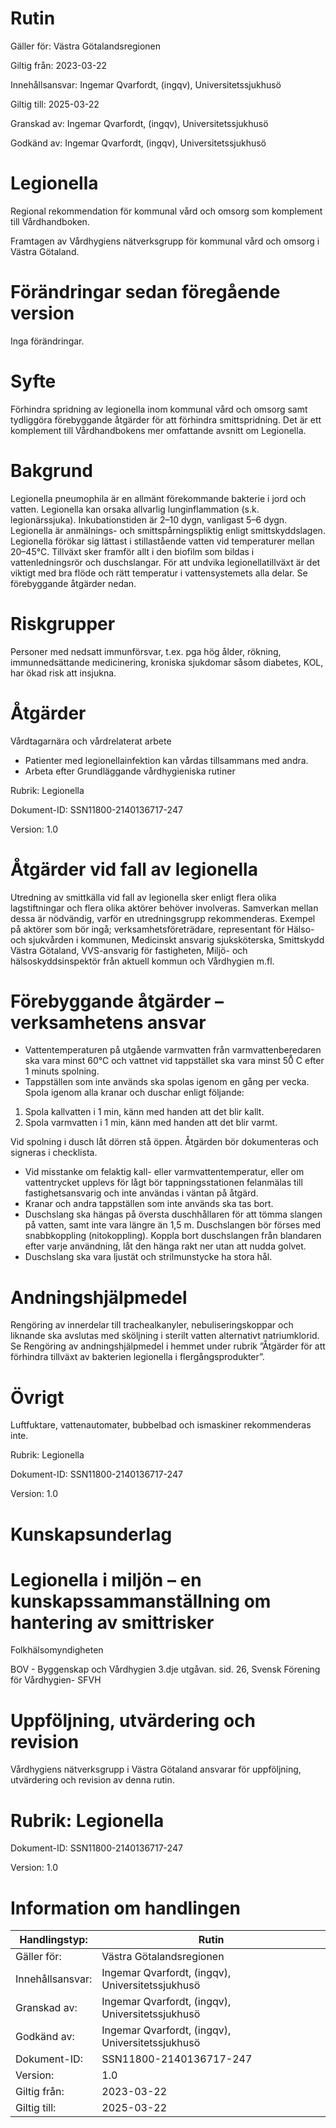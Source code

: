 # Rutin

Gäller för: Västra Götalandsregionen

Giltig från: 2023-03-22

Innehållsansvar: Ingemar Qvarfordt, (ingqv), Universitetssjukhusö

Giltig till: 2025-03-22

Granskad av: Ingemar Qvarfordt, (ingqv), Universitetssjukhusö

Godkänd av: Ingemar Qvarfordt, (ingqv), Universitetssjukhusö

# Legionella

Regional rekommendation för kommunal vård och omsorg som komplement till Vårdhandboken.

Framtagen av Vårdhygiens nätverksgrupp för kommunal vård och omsorg i Västra Götaland.

# Förändringar sedan föregående version

Inga förändringar.

# Syfte

Förhindra spridning av legionella inom kommunal vård och omsorg samt tydliggöra förebyggande åtgärder för att förhindra smittspridning. Det är ett komplement till Vårdhandbokens mer omfattande avsnitt om Legionella.

# Bakgrund

Legionella pneumophila är en allmänt förekommande bakterie i jord och vatten. Legionella kan orsaka allvarlig lunginflammation (s.k. legionärssjuka). Inkubationstiden är 2–10 dygn, vanligast 5–6 dygn. Legionella är anmälnings- och smittspårningspliktig enligt smittskyddslagen. Legionella förökar sig lättast i stillastående vatten vid temperaturer mellan 20–45°C. Tillväxt sker framför allt i den biofilm som bildas i vattenledningsrör och duschslangar. För att undvika legionellatillväxt är det viktigt med bra flöde och rätt temperatur i vattensystemets alla delar. Se förebyggande åtgärder nedan.

# Riskgrupper

Personer med nedsatt immunförsvar, t.ex. pga hög ålder, rökning, immunnedsättande medicinering, kroniska sjukdomar såsom diabetes, KOL, har ökad risk att insjukna.

# Åtgärder

Vårdtagarnära och vårdrelaterat arbete

- Patienter med legionellainfektion kan vårdas tillsammans med andra.
- Arbeta efter Grundläggande vårdhygieniska rutiner

Rubrik: Legionella

Dokument-ID: SSN11800-2140136717-247

Version: 1.0

# Åtgärder vid fall av legionella

Utredning av smittkälla vid fall av legionella sker enligt flera olika lagstiftningar och flera olika aktörer behöver involveras. Samverkan mellan dessa är nödvändig, varför en utredningsgrupp rekommenderas. Exempel på aktörer som bör ingå; verksamhetsföreträdare, representant för Hälso- och sjukvården i kommunen, Medicinskt ansvarig sjuksköterska, Smittskydd Västra Götaland, VVS-ansvarig för fastigheten, Miljö- och hälsoskyddsinspektör från aktuell kommun och Vårdhygien m.fl.

# Förebyggande åtgärder – verksamhetens ansvar

- Vattentemperaturen på utgående varmvatten från varmvattenberedaren ska vara minst 60°C och vattnet vid tappstället ska vara minst 50̊ C efter 1 minuts spolning.
- Tappställen som inte används ska spolas igenom en gång per vecka. Spola igenom alla kranar och duschar enligt följande:
1. Spola kallvatten i 1 min, känn med handen att det blir kallt.
2. Spola varmvatten i 1 min, känn med handen att det blir varmt.

Vid spolning i dusch låt dörren stå öppen. Åtgärden bör dokumenteras och signeras i checklista.
- Vid misstanke om felaktig kall- eller varmvattentemperatur, eller om vattentrycket upplevs för lågt bör tappningsstationen felanmälas till fastighetsansvarig och inte användas i väntan på åtgärd.
- Kranar och andra tappställen som inte används ska tas bort.
- Duschslang ska hängas på översta duschhållaren för att tömma slangen på vatten, samt inte vara längre än 1,5 m. Duschslangen bör förses med snabbkoppling (nitokoppling). Koppla bort duschslangen från blandaren efter varje användning, låt den hänga rakt ner utan att nudda golvet.
- Duschslang ska vara ljustät och strilmunstycke ha stora hål.

# Andningshjälpmedel

Rengöring av innerdelar till trachealkanyler, nebuliseringskoppar och liknande ska avslutas med sköljning i sterilt vatten alternativt natriumklorid. Se Rengöring av andningshjälpmedel i hemmet under rubrik ”Åtgärder för att förhindra tillväxt av bakterien legionella i flergångsprodukter”.

# Övrigt

Luftfuktare, vattenautomater, bubbelbad och ismaskiner rekommenderas inte.

Rubrik: Legionella

Dokument-ID: SSN11800-2140136717-247

Version: 1.0

# Kunskapsunderlag

# Legionella i miljön – en kunskapssammanställning om hantering av smittrisker

Folkhälsomyndigheten

BOV - Byggenskap och Vårdhygien 3.dje utgåvan. sid. 26, Svensk Förening för Vårdhygien- SFVH

# Uppföljning, utvärdering och revision

Vårdhygiens nätverksgrupp i Västra Götaland ansvarar för uppföljning, utvärdering och revision av denna rutin.

# Rubrik: Legionella

Dokument-ID: SSN11800-2140136717-247

Version: 1.0

# Information om handlingen

|Handlingstyp:|Rutin|
|---|---|
|Gäller för:|Västra Götalandsregionen|
|Innehållsansvar:|Ingemar Qvarfordt, (ingqv), Universitetssjukhusö|
|Granskad av:|Ingemar Qvarfordt, (ingqv), Universitetssjukhusö|
|Godkänd av:|Ingemar Qvarfordt, (ingqv), Universitetssjukhusö|
|Dokument-ID:|SSN11800-2140136717-247|
|Version:|1.0|
|Giltig från:|2023-03-22|
|Giltig till:|2025-03-22|
